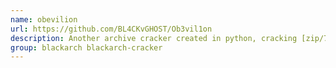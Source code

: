 ```yaml
---
name: obevilion
url: https://github.com/BL4CKvGHOST/Ob3vil1on
description: Another archive cracker created in python, cracking [zip/7z/rar].
group: blackarch blackarch-cracker
---
```

